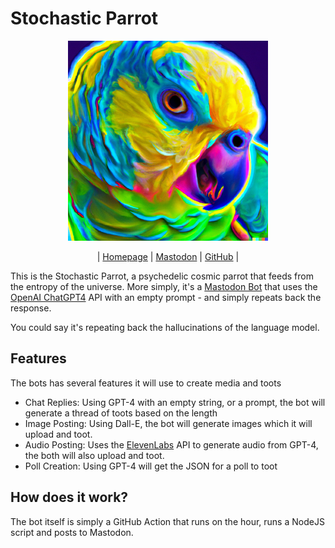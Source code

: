 # Stochastic Parrot

<div style="margin: 0 auto; text-align: center;">
<img src="./packages/stocastic-parrot/assets/avatar.png" width="320px" height="320px" alt="The avatar of the Stochastic Parrot, a psychedelic cosmic parrot that feeds from the entropy of the universe" />

| [Homepage](https://stochasticparrot.lol/) | [Mastodon](https://mastodon.social/@StochasticEntropy) | [GitHub](https://github.com/tanepiper/Stochastic-Parrot) |
</div>

This is the Stochastic Parrot, a psychedelic cosmic parrot that feeds from the entropy of the universe. More simply, it's a [Mastodon Bot](https://mastodon.social/@StochasticEntropy) that uses the [OpenAI ChatGPT4](https://openai.com/product/gpt-4) API with an empty prompt - and simply repeats back the response.

You could say it's repeating back the hallucinations of the language model.

## Features

The bots has several features it will use to create media and toots

- Chat Replies: Using GPT-4 with an empty string, or a prompt, the bot will generate a thread of toots based on the length
- Image Posting: Using Dall-E, the bot will generate images which it will upload and toot.
- Audio Posting: Uses the [ElevenLabs](httos://elevenlabs.io) API to generate audio from GPT-4, the both will also upload and toot.
- Poll Creation: Using GPT-4 will get the JSON for a poll to toot

## How does it work?

The bot itself is simply a GitHub Action that runs on the hour, runs a NodeJS script and posts to Mastodon.
